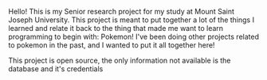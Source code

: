 Hello! This is my Senior research project for my study at Mount Saint Joseph University. This project is meant to put together a lot of the things I learned
and relate it back to the thing that made me want to learn programming to begin with: Pokemon! I've been doing other projects related to pokemon in the past,
and I wanted to put it all together here! 

This project is open source, the only information not available is the database and it's credentials
